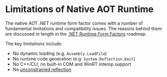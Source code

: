 # Limitations of Native AOT Runtime

The native AOT .NET runtime form factor comes with a number of fundamental limitations and compatibility issues. The reasons
behind them are discussed in length in
the [.NET Runtime Form Factors](https://github.com/dotnet/designs/blob/main/accepted/2020/form-factors.md) roadmap.

The key limitations include:

- No dynamic loading (e.g. `Assembly.LoadFile`)
- No runtime code generation (e.g. `System.Reflection.Emit`)
- No C++/CLI, no built-in COM and WinRT interop support
- No [unconstrained reflection](reflection-in-aot-mode.md)
